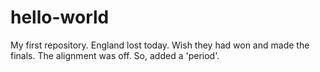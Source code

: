 # hello-world
My first repository.
England lost today. Wish they had won and made the finals.
The alignment was off. So, added a 'period'.
